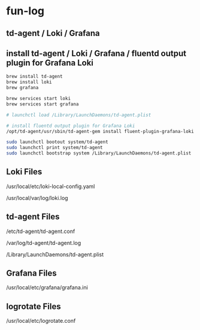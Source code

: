 # fun-log

## td-agent / Loki / Grafana

## install td-agent / Loki / Grafana / fluentd output plugin for Grafana Loki

```zsh
brew install td-agent
brew install loki
brew grafana

brew services start loki
brew services start grafana

# launchctl load /Library/LaunchDaemons/td-agent.plist

# install fluentd output plugin for Grafana Loki
/opt/td-agent/usr/sbin/td-agent-gem install fluent-plugin-grafana-loki

sudo launchctl bootout system/td-agent 
sudo launchctl print system/td-agent 
sudo launchctl bootstrap system /Library/LaunchDaemons/td-agent.plist
```

## Loki Files

/usr/local/etc/loki-local-config.yaml

/usr/local/var/log/loki.log

## td-agent Files

/etc/td-agent/td-agent.conf

/var/log/td-agent/td-agent.log

/Library/LaunchDaemons/td-agent.plist

## Grafana Files

/usr/local/etc/grafana/grafana.ini

## logrotate Files

/usr/local/etc/logrotate.conf

